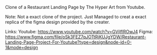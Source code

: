 Clone of a Restaurant Landing Page by The Hyper Art from Youtube.

Note: Not a exact clone of the project. Just Managed to creat a exact replica of the figma design provided by the creater.

Links:
Youtube: https://www.youtube.com/watch?v=GVjIflROwJ4
Figma: https://www.figma.com/file/oSk3FEZ7qJOTtRjKUJgYDW/Restaurant-Landing-Page-Project-For-Youtube?type=design&node-id=0-1&mode=design
